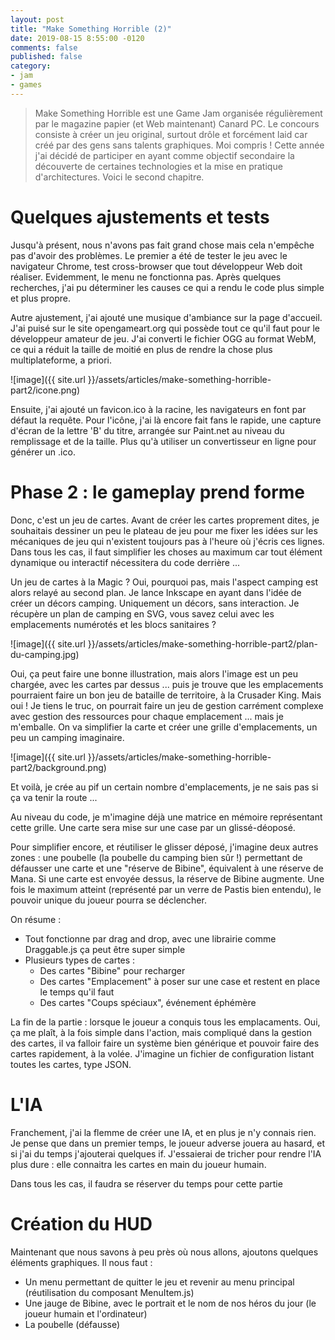 ```yaml
---
layout: post
title: "Make Something Horrible (2)"
date: 2019-08-15 8:55:00 -0120
comments: false
published: false
category:
- jam
- games
---
```


> Make Something Horrible est une Game Jam organisée régulièrement par le magazine papier (et Web maintenant) Canard PC. Le concours consiste à créer un jeu original, surtout drôle et forcément laid car créé par des gens sans talents graphiques. Moi compris ! Cette année j'ai décidé de participer en ayant comme objectif secondaire la découverte de certaines technologies et la mise en pratique d'architectures. Voici le second chapitre.

# Quelques ajustements et tests

Jusqu'à présent, nous n'avons pas fait grand chose mais cela n'empêche pas d'avoir des problèmes. Le premier a été de tester le jeu avec le navigateur Chrome, test cross-browser que tout développeur Web doit réaliser. Evidemment, le menu ne fonctionna pas. Après quelques recherches, j'ai pu déterminer les causes ce qui a rendu le code plus simple et plus propre.

Autre ajustement, j'ai ajouté une musique d'ambiance sur la page d'accueil. J'ai puisé sur le site opengameart.org qui possède tout ce qu'il faut pour le développeur amateur de jeu. J'ai converti le fichier OGG au format WebM, ce qui a réduit la taille de moitié en plus de rendre la chose plus multiplateforme, a priori.

![image]({{ site.url }}/assets/articles/make-something-horrible-part2/icone.png)

Ensuite, j'ai ajouté un favicon.ico à la racine, les navigateurs en font par défaut la requête. Pour l'icône, j'ai là encore fait fans le rapide, une capture d'écran de la lettre 'B' du titre, arrangée sur Paint.net au niveau du remplissage et de la taille. Plus qu'à utiliser un convertisseur en ligne pour générer un .ico.

# Phase 2 : le gameplay prend forme

Donc, c'est un jeu de cartes. Avant de créer les cartes proprement dites, je souhaitais dessiner un peu le plateau de jeu pour me fixer les idées sur les mécaniques de jeu qui n'existent toujours pas à l'heure où j'écris ces lignes. Dans tous les cas, il faut simplifier les choses au maximum car tout élément dynamique ou interactif nécessitera du code derrière ...

Un jeu de cartes à la Magic ? Oui, pourquoi pas, mais l'aspect camping est alors relayé au second plan. Je lance Inkscape en ayant dans l'idée de créer un décors camping. Uniquement un décors, sans interaction. Je récupère un plan de camping en SVG, vous savez celui avec les emplacements numérotés et les blocs sanitaires ?

![image]({{ site.url }}/assets/articles/make-something-horrible-part2/plan-du-camping.jpg)

Oui, ça peut faire une bonne illustration, mais alors l'image est un peu chargée, avec les cartes par dessus ... puis je trouve que les emplacements pourraient faire un bon jeu de bataille de territoire, à la Crusader King. Mais oui ! Je tiens le truc, on pourrait faire un jeu de gestion carrément complexe avec gestion des ressources pour chaque emplacement ... mais je m'emballe. On va simplifier la carte et 
créer une grille d'emplacements, un peu un camping imaginaire.

![image]({{ site.url }}/assets/articles/make-something-horrible-part2/background.png)

Et voilà, je crée au pif un certain nombre d'emplacements, je ne sais pas si ça va tenir la route ...

Au niveau du code, je m'imagine déjà une matrice en mémoire représentant cette grille. Une carte sera mise sur une case par un glissé-déoposé.

Pour simplifier encore, et réutiliser le glisser déposé, j'imagine deux autres zones : une poubelle (la poubelle du camping bien sûr !) permettant de défausser une carte et une "réserve de Bibine", équivalent à une réserve de Mana. Si une carte est envoyée dessus, la réserve de Bibine augmente. Une fois le maximum atteint (représenté par un verre de Pastis bien entendu), le pouvoir unique du joueur pourra se déclencher.

On résume :

* Tout fonctionne par drag and drop, avec une librairie comme Draggable.js ça peut être super simple
* Plusieurs types de cartes :
   - Des cartes "Bibine" pour recharger
   - Des cartes "Emplacement" à poser sur une case et restent en place le temps qu'il faut
   - Des cartes "Coups spéciaux", événement éphémère

La fin de la partie : lorsque le joueur a conquis tous les emplacaments. Oui, ça me plaît, à la fois simple dans l'action, mais compliqué dans la gestion des cartes, il va falloir faire un système bien générique et pouvoir faire des cartes rapidement, à la volée. J'imagine un fichier de configuration listant toutes les cartes, type JSON.

# L'IA

Franchement, j'ai la flemme de créer une IA, et en plus je n'y connais rien. Je pense que dans un premier temps, le joueur adverse jouera au hasard, et si j'ai du temps j'ajouterai quelques if. J'essaierai de tricher pour rendre l'IA plus dure : elle connaitra les cartes en main du joueur humain.

Dans tous les cas, il faudra se réserver du temps pour cette partie

# Création du HUD

Maintenant que nous savons à peu près où nous allons, ajoutons quelques éléments graphiques. Il nous faut :

* Un menu permettant de quitter le jeu et revenir au menu principal (réutilisation du composant MenuItem.js)
* Une jauge de Bibine, avec le portrait et le nom de nos héros du jour (le joueur humain et l'ordinateur)
* La poubelle (défausse)



